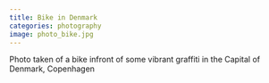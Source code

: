 ```yaml
---
title: Bike in Denmark
categories: photography
image: photo_bike.jpg
---
```


Photo taken of a bike infront of some vibrant graffiti in the Capital of Denmark, Copenhagen
